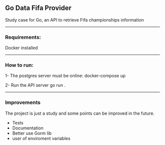 ## Go Data Fifa Provider
Study case for Go, an API to retrieve Fifa championships information

----

### Requirements:

Docker installed

----

### How to run:
1- The postgres server must be online:
docker-compose up

2- Run the API server
go run .

----
### Improvements
The project is just a study and some points can be improved in the future.
- Tests
- Documentation
- Better use Gorm lib
- user of enviroment variables